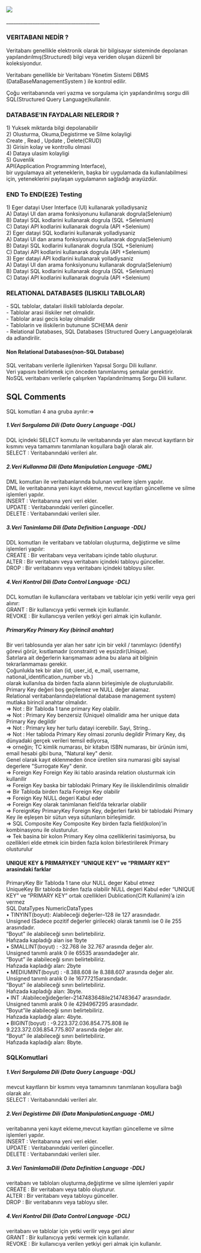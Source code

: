 <h3><img src="https://dataera.com.tr/wp-content/uploads/2018/07/postgresql-logo-1-820x450.jpg"/></h3>
_______________________________________
<h3>VERITABANI NEDİR ?</h3>
<p>Veritabanı genellikle elektronik olarak bir bilgisayar sisteminde depolanan yapılandırılmış(Structured) bilgi veya veriden oluşan düzenli bir koleksiyondur.</p> 
<p>Veritabanı genellikle bir Veritabanı Yönetim Sistemi DBMS (DataBaseManagementSystem ) ile kontrol edilir.</p> 
<p>Çoğu veritabanında veri yazma ve sorgulama için yapılandırılmış sorgu dili SQL(Structured Query Language)kullanılır.</p>

<h3>DATABASE’IN FAYDALARI NELERDIR ?</h3> 
1) Yuksek miktarda bilgi depolanabilir<br> 
2) Olusturma, Okuma,Degistirme ve Silme kolayligi<br> 
    Create , Read , Update     , Delete(CRUD)<br>
3) Girisin kolay ve kontrollu olmasi <br>
4) Dataya ulasim kolayligi <br>
5) Guvenlik<br>
API(Application Programming Interface),<br> bir uygulamaya ait yeteneklerin, başka bir uygulamada da kullanılabilmesi için, 
yeteneklerini paylaşan uygulamanın sağladığı arayüzdür.

<h3>END To END(E2E) Testing</h3> 
1) Eger datayi User Interface (UI) kullanarak yolladiysaniz<br> 
  A) Datayi UI dan arama fonksiyonunu kullanarak dogrula(Selenium)<br>
  B) Datayi SQL kodlarini kullanarak dogrula (SQL +Selenium)<br>
  C) Datayi API kodlarini kullanarak dogrula (API +Selenium)<br>
2) Eger datayi SQL kodlarini kullanarak yolladiysaniz<br> 
  A) Datayi UI dan arama fonksiyonunu kullanarak dogrula(Selenium)<br> 
  B) Datayi SQL kodlarini kullanarak dogrula (SQL +Selenium)<br> 
  C) Datayi API kodlarini kullanarak dogrula (API +Selenium)<br> 
3) Eger datayi API kodlarini kullanarak yolladiysaniz<br>
  A) Datayi UI dan arama fonksiyonunu kullanarak dogrula(Selenium)<br> 
  B) Datayi SQL kodlarini kullanarak dogrula (SQL +Selenium)<br> 
  C) Datayi API kodlarini kullanarak dogrula (API +Selenium)<br>
<h3>RELATIONAL DATABASES (ILISKILI TABLOLAR)</h3> 
- SQL tablolar, datalari iliskili tablolarda depolar.<br> 
- Tablolar arasi iliskiler net olmalidir.<br> 
- Tablolar arasi gecis kolay olmalidir<br> 
- Tablolarin ve iliskilerin butunune SCHEMA denir<br> 
- Relational Databases, SQL Databases (Structured Query Language)olarak da adlandirilir.<br>
<h4>Non Relational Databases(non-SQL Database)</h4>
SQL veritabanı verilerle ilgilenirken Yapısal Sorgu Dili kullanır.<br> 
Veri yapısını belirlemek için önceden tanımlanmış şemalar gerektirir.<br> 
NoSQL veritabanı verilerle çalışırken Yapılandırılmamış Sorgu Dili kullanır.<br>
  
<h2>SQL Comments</h2>
   SQL komutları 4 ana gruba ayrılır:=><br> 
  <h5>1.Veri Sorgulama Dili (Data Query Language -DQL)</h5>
   DQL içindeki SELECT komutu ile veritabanında yer alan mevcut kayıtların bir kısmını veya tamamını tanımlanan koşullara bağlı olarak alır. <br>
   SELECT : Veritabanındaki verileri alır.<br> 
  <h5>2.Veri Kullanma Dili (Data Manipulation Language -DML)</h5> 
   DML komutları ile veritabanlarında bulunan verilere işlem yapılır.<br> 
   DML ile veritabanına yeni kayıt ekleme, mevcut kayıtları güncelleme ve silme işlemleri yapılır.<br> 
   INSERT : Veritabanına yeni veri ekler.<br> 
   UPDATE : Veritabanındaki verileri günceller.<br> 
   DELETE : Veritabanındaki verileri siler.<br> 
  <h5>3.Veri Tanimlama Dili (Data Definition Language -DDL)</h5> 
   DDL komutları ile veritabanı ve tabloları oluşturma, değiştirme ve silme işlemleri yapılır:<br>  
    CREATE : Bir veritabanı veya veritabanı içinde tablo oluşturur.<br>  
    ALTER : Bir veritabanı veya veritabanı içindeki tabloyu günceller.<br>  
    DROP : Bir veritabanını veya veritabanı içindeki tabloyu siler.<br>  
  <h5>4.Veri Kontrol Dili (Data Control Language -DCL)</h5>  
   DCL komutları ile kullanıcılara veritabanı ve tablolar için yetki verilir veya geri alınır:<br>  
    GRANT : Bir kullanıcıya yetki vermek için kullanılır.<br>  
    REVOKE : Bir kullanıcıya verilen yetkiyi geri almak için kullanılır.<br> 
<h5>PrimaryKey Primary Key (birincil anahtar)</h5> 
 Bir veri tablosunda yer alan her satır için bir vekil / tanımlayıcı (identify) görevi görür, kısıtlamadır (constraint) ve eşsizdir(Unique).<br>  
 Satırlara ait değerlerin karışmaması adına bu alana ait bilginin tekrarlanmaması gerekir.<br>  
 Çoğunlukla tek bir alan (id, user_id, e_mail, username, national_identification_number vb.)<br>  
 olarak kullanılsa da birden fazla alanın birleşimiyle de oluşturulabilir.<br>  
 Primary Key değeri boş geçilemez ve NULL değer alamaz.<br>  
 Relational veritabanlarında(relational database management system) mutlaka birincil anahtar olmalıdır.<br>  
  =>  Not : Bir Tabloda 1 tane primary Key olabilir.<br>  
  =>  Not : Primary Key benzersiz (Unique) olmalidir ama her unique data Primary Key degildir<br>  
  =>  Not : Primary key her turlu datayi icerebilir. Sayi, String..<br>  
  =>  Not : Her tabloda Primary Key olmasi zorunlu degildir Primary Key, dış dünyadaki gerçek verileri temsil ediyorsa,<br>  
  =>  orneğin; TC kimlik numarası, bir kitabın ISBN numarası, bir ürünün ismi, email hesabi gibi buna, "Natural key" denir.<br>  
  Genel olarak kayıt eklenmeden önce üretilen sira numarasi gibi sayisal degerlere  "Surrogate Key" denir.<br> 
 =>  Foreign Key Foreign Key iki tablo arasinda relation olusturmak icin kullanilir<br>  
 => Foreign Key baska bir tablodaki Primary Key ile iliskilendirilmis olmalidir<br>  
 => Bir Tabloda birden fazla Foreign Key olabilir<br>  
 => Foreign Key NULL degeri Kabul eder<br>  
 => Foreign Key olarak tanimlanan field’da tekrarlar olabilir<br>  
 => ForeignKey PrimaryKey Foreign Key, değerleri farklı bir tablodaki Primary Key ile eşleşen bir sütun veya sütunların birleşimidir.<br> 
 => SQL Composite Key Composite Key birden fazla field(kolon)’in kombinasyonu ile olusturulur.<br>  
 => Tek basina bir kolon Primary Key olma ozelliklerini tasimiyorsa, bu ozellikleri elde etmek icin birden fazla kolon birlestirilerek Primary olusturulur<br> 
<h4>UNIQUE KEY & PRIMARYKEY “UNIQUE KEY” ve “PRIMARY KEY” arasindaki farklar</h4> 
PrimaryKey Bir Tabloda 1 tane olur NULL deger Kabul etmez<br>  
UniqueKey Bir tabloda birden fazla olabilir NULL degeri Kabul eder “UNIQUE KEY” ve “PRIMARY KEY” ortak ozellikleri Dublication(Cift Kullanim)’a izin vermez<br> 
SQL DataTypes NumericDataTypes<br>  
• TINYINT(boyut): Alabileceği değerler–128 ile 127 arasındadır.<br>  
 Unsigned (Sadece pozitif değerler girilecek) olarak tanımlı ise 0 ile 255 arasındadır.<br>  
 “Boyut” ile alabileceği sınırı belirtebiliriz.<br> 
 Hafızada kapladığı alan ise 1byte<br>  
• SMALLINT(boyut) : -32.768 ile 32.767 arasında değer alır.<br>  
 Unsigned tanımlı aralık 0 ile 65535 arasındadeğer alır.<br>  
 “Boyut” ile alabileceği sınırı belirtebiliriz.<br>  
 Hafızada kapladığı alan: 2byte<br>  
• MEDIUMINT(boyut) : -8.388.608 ile 8.388.607 arasında değer alır.<br>  
 Unsigned tanımlı aralık 0 ile 16777215arasındadır.<br>  
 “Boyut” ile alabileceği sınırı belirtebiliriz.<br>  
 Hafızada kapladığı alan: 3byte.<br>  
• INT :Alabileceğideğerler–2147483648ile2147483647 arasındadır.<br>  
 Unsigned tanımlı aralık 0 ile 4294967295 arasındadır.<br>  
 “Boyut”ile alabileceği sınırı belirtebiliriz.<br>  
 Hafızada kapladığı alan: 4byte.<br>  
• BIGINT(boyut) : -9.223.372.036.854.775.808 ile 9.223.372.036.854.775.807 arasında değer alır.<br>  
 “Boyut” ile alabileceği sınırı belirtebiliriz.<br>  
 Hafızada kapladığı alan: 8byte.<br> 
<h3>SQLKomutlari</h3> 
<h5>1.Veri Sorgulama Dili (Data Query Language -DQL)</h5> 
mevcut kayıtların bir kısmını veya tamamınını tanımlanan koşullara bağlı olarak alır.<br>  
 SELECT : Veritabanındaki verileri alır.<br>  
<h5>2.Veri Degistirme Dili (Data ManipulationLanguage -DML)</h5> 
 veritabanına yeni kayıt ekleme,mevcut kayıtları güncelleme ve silme işlemleri yapılır.<br>  
  INSERT : Veritabanına yeni veri ekler.<br>  
  UPDATE : Veritabanındaki verileri günceller.<br>  
  DELETE : Veritabanındaki verileri siler.<br> 
<h5>3.Veri TanimlamaDili (Data Definition Language -DDL)</h5>
 veritabanı ve tabloları oluşturma,değiştirme ve silme işlemleri yapılır<br>  
  CREATE : Bir veritabanı veya tablo oluşturur.<br>  
  ALTER : Bir veritabanı veya tabloyu günceller.<br>  
  DROP : Bir veritabanını veya tabloyu siler.<br>  
<h5>4.Veri Kontrol Dili (Data Control Language -DCL)</h5>
 veritabanı ve tablolar için yetki verilir veya geri alınır<br>  
  GRANT : Bir kullanıcıya yetki vermek için kullanılır.<br>  
  REVOKE : Bir kullanıcıya verilen yetkiyi geri almak için kullanılır.<br> 
